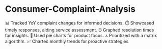 # Consumer-Complaint-Analysis
📊 Tracked YoY complaint changes for informed decisions. ⏱️ Showcased timely responses, aiding service assessment. ⏰ Graphed resolution times for insights. 🚀 Used pie charts for product focus. 🔝 Prioritized with a matrix algorithm. 📈 Charted monthly trends for proactive strategies.

